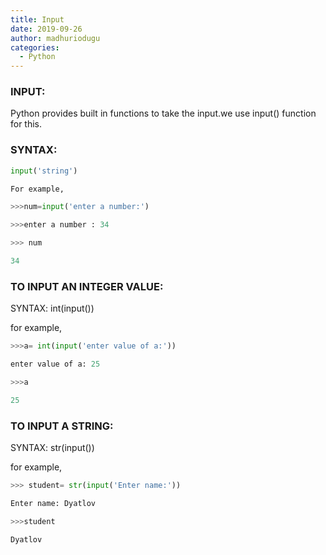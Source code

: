 ```yaml
---
title: Input
date: 2019-09-26
author: madhuriodugu
categories:
  - Python
---
```


### INPUT:

Python provides built in functions  to take the input.we use input() function for this.

### SYNTAX:
```python
input('string')

For example,

>>>num=input('enter a number:')

>>>enter a number : 34

>>> num

34
```
### TO INPUT AN INTEGER VALUE:

SYNTAX: int(input())

for example,
```python
>>>a= int(input('enter value of a:'))

enter value of a: 25

>>>a

25
```
### TO INPUT A STRING:

SYNTAX: str(input())

for example,
```python
>>> student= str(input('Enter name:'))

Enter name: Dyatlov

>>>student

Dyatlov

```